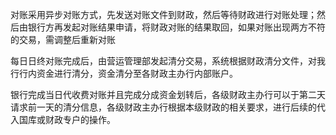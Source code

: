 





对账采用异步对账方式，先发送对账文件到财政，然后等待财政进行对账处理；然后由银行方再发起对账结果申请，将财政对账的结果取回，如果对账出现两方不符的交易，需调整后重新对账



每日日终对账完成后，由营运管理部发起清分交易，系统根据财政清分文件，对我行行内资金进行清分，资金清分至各财政主办行内部账户。



银行完成当日代收费对账并且完成分成资金划转后，各级财政主办行可以于第二天请求前一天的清分信息，各级财政主办行根据本级财政的相关要求，进行后续的代入国库或财政专户的操作。